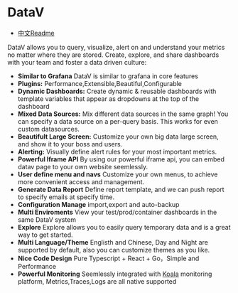 # DataV

- [中文Readme](./README_CN.md)

DataV allows you to query, visualize, alert on and understand your metrics no matter where they are stored. Create, explore, and share dashboards with your team and foster a data driven culture:

- **Similar to Grafana** 
    DataV is similar to grafana in core features
- **Plugins:** Performance,Extensible,Beautiful,Configurable
- **Dynamic Dashboards:** Create dynamic & reusable dashboards with template variables that appear as dropdowns at the top of the dashboard
- **Mixed Data Sources:** Mix different data sources in the same graph! You can specify a data source on a per-query basis. This works for even custom datasources.
- **Beautifult Large Screen:** Customize your own big data large screen, and show it to your boss and users.
- **Alerting:** Visually define alert rules for your most important metrics.
- **Powerful Iframe API**  By using our powerful iframe api, you can embed datav page to your own website seemlessly.
- **User define menu and navs** Customize your own menus, to achieve more convenient access and management.
- **Generate Data Report** Define report template, and we can push report to specify emails at specify time.
- **Configuration Manage** import,export and auto-backup
- **Multi Enviroments** View your test/prod/container dashboards in the same DataV system
- **Explore** Explore allows you to easily query temporary data and is a great way to get started.
- **Multi Language/Theme** Englisth and Chinese, Day and Night are supported by default, also you can customize themes as you like.
- **Nice Code Design** Pure Typescript + React + Go，Simple and Performance
- **Powerful Monitoring** Seemlessly integrated with [Koala](https://github.com/apm-ai/koala) monitoring platform, Metrics,Traces,Logs are all native supported 